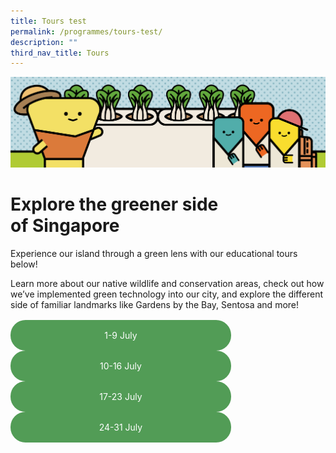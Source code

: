 ```yaml
---
title: Tours test
permalink: /programmes/tours-test/
description: ""
third_nav_title: Tours
---
```

<style>
	
	.btn-link-wrapper {
		flex-wrap: wrap;
		margin-top: 16px;
		width: 70%;
	}
	
	@media screen and (max-width: 768px) {
		.btn-link-wrapper {
			width: 100%;
		}
	}
	
	.btn-link {
		text-align: center;
		display: block;
		color: white !important;
		background-color: #529c56;
		text-decoration: none !important;
		padding: 16px 0;
		border-radius: 24px;
		margin-bottom: 0 !important;
	}
	
</style>

![](/images/Programmes/banner-tours-4.png)

# Explore the greener side <br>of Singapore
Experience our island through a green lens with our educational tours below!

Learn more about our native wildlife and conservation areas, check out how we’ve implemented green technology into our city, and explore the different side of familiar landmarks like Gardens by the Bay, Sentosa and more!

<div class="row btn-link-wrapper">
	<div class="col is-half">
		<a class="btn-link" href="1-9-july">1-9 July</a>	
	</div>
	<div class="col is-half">
		<a class="btn-link" href="10-16-july">10-16 July</a>
	</div>
	<div class="col is-half">
		<a class="btn-link" href="17-23-july">17-23 July</a>
	</div>
	<div class="col is-half">
		<a class="btn-link" href="24-31-july">24-31 July</a>
	</div>
</div>